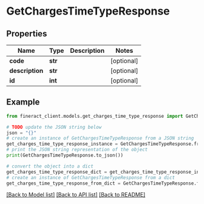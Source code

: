# GetChargesTimeTypeResponse


## Properties

Name | Type | Description | Notes
------------ | ------------- | ------------- | -------------
**code** | **str** |  | [optional] 
**description** | **str** |  | [optional] 
**id** | **int** |  | [optional] 

## Example

```python
from fineract_client.models.get_charges_time_type_response import GetChargesTimeTypeResponse

# TODO update the JSON string below
json = "{}"
# create an instance of GetChargesTimeTypeResponse from a JSON string
get_charges_time_type_response_instance = GetChargesTimeTypeResponse.from_json(json)
# print the JSON string representation of the object
print(GetChargesTimeTypeResponse.to_json())

# convert the object into a dict
get_charges_time_type_response_dict = get_charges_time_type_response_instance.to_dict()
# create an instance of GetChargesTimeTypeResponse from a dict
get_charges_time_type_response_from_dict = GetChargesTimeTypeResponse.from_dict(get_charges_time_type_response_dict)
```
[[Back to Model list]](../README.md#documentation-for-models) [[Back to API list]](../README.md#documentation-for-api-endpoints) [[Back to README]](../README.md)


